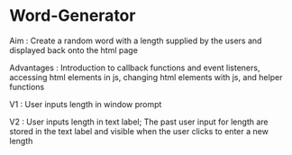 # Word-Generator

Aim : Create a random word with a length supplied by the users and displayed back onto the html page

Advantages : Introduction to callback functions and event listeners, accessing html elements in js, changing html elements with js, and helper functions

V1 : User inputs length in window prompt

V2 : User inputs length in text label; The past user input for length are stored in the text label and visible when the user clicks to enter a new length
